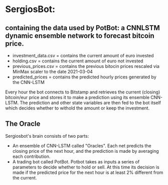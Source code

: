 # SergiosBot: 
## containing the data used by PotBot: a CNNLSTM dynamic ensemble network to forecast bitcoin price. 

* investment_data.csv = contains the current amount of euro invested
* holding.csv = contains the current amount of euro not invested
* previous_prices.csv = contains the previous bitocin prices rescaled via MinMax scaler to the date 2021-03-04
* predicted_prices = contains the predicted hourly prices generated by the CNN-LSTM

Every hour the bot connects to Bitstamp and retrieves the current (closing) bitcoin/eur price and stores it to 
make a prediction using its ensemble CNN-LSTM. The prediction and other state variables are then fed to the bot itself which decides 
whether to withold the amount or keep the investment. 

## The Oracle

Sergiosbot's brain consists of two parts: 

* An ensemble of CNN-LSTM called "Oracles". Each net predicts the closing price of the next hour, and the prediction is made by averaging each contribution.
* A trading bot called PotBot. Potbot takes as inputs a series of parameters to decide whether to hold or sell. At this time its decision is made if the predicted price for the next hour is at least 2% different from the current. 
